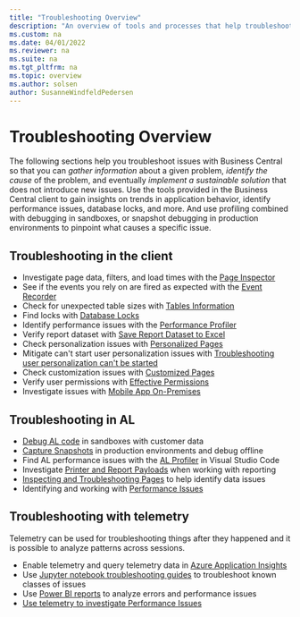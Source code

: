 ```yaml
---
title: "Troubleshooting Overview"
description: "An overview of tools and processes that help troubleshoot issues in Business Central"
ms.custom: na
ms.date: 04/01/2022
ms.reviewer: na
ms.suite: na
ms.tgt_pltfrm: na
ms.topic: overview
ms.author: solsen
author: SusanneWindfeldPedersen
---
```


# Troubleshooting Overview

The following sections help you troubleshoot issues with Business Central so that you can *gather information* about a given problem, *identify the cause* of the problem, and eventually *implement a sustainable solution* that does not introduce new issues. Use the tools provided in the Business Central client to gain insights on trends in application behavior, identify performance issues, database locks, and more. And use profiling combined with debugging in sandboxes, or snapshot debugging in production environments to pinpoint what causes a specific issue.

## Troubleshooting in the client

- Investigate page data, filters, and load times with the [Page Inspector](/dynamics365/business-central/across-inspect-page)
- See if the events you rely on are fired as expected with the [Event Recorder](devenv-events-discoverability.md)
- Check for unexpected table sizes with [Tables Information](/dynamics365/business-central/admin-view-table-information)
- Find locks with [Database Locks](/dynamics365/business-central/admin-view-database-locks)
- Identify performance issues with the [Performance Profiler](../administration/performance-profiler-overview.md)
- Verify report dataset with [Save Report Dataset to Excel](/dynamics365/business-central/report-analyze-excel)
- Check personalization issues with [Personalized Pages](/dynamics365/business-central/ui-personalization-user)  
- Mitigate can't start user personalization issues with [Troubleshooting user personalization can't be started](devenv-troubleshooting-user-personalization.md)  
- Check customization issues with [Customized Pages](/dynamics365/business-central/ui-personalization-manage)
- Verify user permissions with [Effective Permissions](/dynamics365/business-central/ui-define-granular-permissions)
- Investigate issues with [Mobile App On-Premises](devenv-troubleshooting-the-mobile-app.md)


## Troubleshooting in AL

- [Debug AL code](devenv-debugging.md) in sandboxes with customer data
- [Capture Snapshots](devenv-snapshot-debugging.md) in production environments and debug offline
- Find AL performance issues with the [AL Profiler](devenv-al-profiler-overview.md) in Visual Studio Code
- Investigate [Printer and Report Payloads](devenv-reports-troubleshoot-printing.md) when working with reporting
- [Inspecting and Troubleshooting Pages](devenv-inspecting-pages.md) to help identify data issues
- Identifying and working with [Performance Issues](../performance/performance-overview.md)

## Troubleshooting with telemetry

Telemetry can be used for troubleshooting things after they happened and it is possible to analyze patterns across sessions.
- Enable telemetry and query telemetry data in [Azure Application Insights](../administration/telemetry-overview.md)
- Use [Jupyter notebook troubleshooting guides](https://aka.ms/bctelemetrysamples) to troubleshoot known classes of issues
- Use [Power BI reports](https://aka.ms/bctelemetrysamples) to analyze errors and performance issues
- [Use telemetry to investigate Performance Issues](../performance/performance-work-perf-problem.md)

